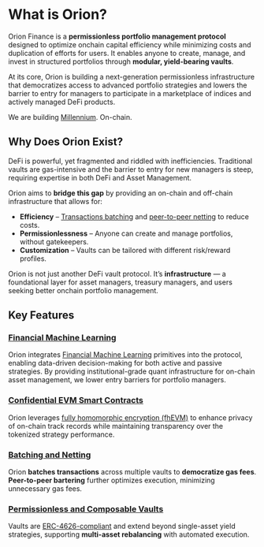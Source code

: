 # What is Orion? 

Orion Finance is a **permissionless portfolio management protocol** designed to optimize onchain capital efficiency while minimizing costs and duplication of efforts for users. It enables anyone to create, manage, and invest in structured portfolios through **modular, yield-bearing vaults**.

At its core, Orion is building a next-generation permissionless infrastructure that democratizes access to advanced portfolio strategies and lowers the barrier to entry for managers to participate in a marketplace of indices and actively managed DeFi products.

We are building [Millennium](https://www.efinancialcareers.it/news/2019/01/what-is-it-like-to-work-for-millennium-management). On-chain.

## Why Does Orion Exist?

DeFi is powerful, yet fragmented and riddled with inefficiencies. Traditional vaults are gas-intensive and the barrier to entry for new managers is steep, requiring expertise in both DeFi and Asset Management.

Orion aims to **bridge this gap** by providing an on-chain and off-chain infrastructure that allows for:
- **Efficiency** – [Transactions batching](https://morpho.mirror.xyz/iq_YeOw05eUeWgxZf1CYxWvU5aQO_tCPQFtlsv8ogeo) and [peer-to-peer netting](https://www.investopedia.com/terms/n/netting.asp) to reduce costs.  
- **Permissionlessness** – Anyone can create and manage portfolios, without gatekeepers.
- **Customization** – Vaults can be tailored with different risk/reward profiles.

Orion is not just another DeFi vault protocol. It’s **infrastructure** — a foundational layer for asset managers, treasury managers, and users seeking better onchain portfolio management.

## Key Features

### [Financial Machine Learning](../key_features/financial_machine_learning.md)

Orion integrates [Financial Machine Learning](https://skfolio.org/) primitives into the protocol, enabling data-driven decision-making for both active and passive strategies. By providing institutional-grade quant infrastructure for on-chain asset management, we lower entry barriers for portfolio managers.

### [Confidential EVM Smart Contracts](../key_features/fhEVM.md)

Orion leverages [fully homomorphic encryption (fhEVM)](https://www.zama.ai/post/onboard-the-next-trillions-in-defi-with-confidential-lending) to enhance privacy of on-chain track records while maintaining transparency over the tokenized strategy performance.

### [Batching and Netting](../protocol_design/tokenomics#batching-and-netting.md)

Orion **batches transactions** across multiple vaults to **democratize gas fees**. **Peer-to-peer bartering** further optimizes execution, minimizing unnecessary gas fees.

### [Permissionless and Composable Vaults](../key_features/vaults.md)

Vaults are [ERC-4626-compliant](https://docs.yearn.fi/getting-started/products/yvaults/v3) and extend beyond single-asset yield strategies, supporting **multi-asset rebalancing** with automated execution.